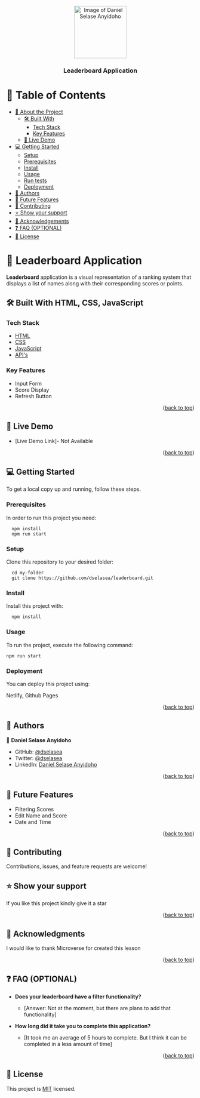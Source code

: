<a name="readme-top"></a>
<div align="center">

  <img src="https://avatars.githubusercontent.com/u/9299437?v=4" alt="Image of Daniel Selase Anyidoho" width="140"  height="auto" />
  <br/>

  <h3><b>Leaderboard Application</b></h3>

</div>

# 📗 Table of Contents

- [📖 About the Project](#about-project)
  - [🛠 Built With](#built-with)
    - [Tech Stack](#tech-stack)
    - [Key Features](#key-features)
  - [🚀 Live Demo](#live-demo)
- [💻 Getting Started](#getting-started)
  - [Setup](#setup)
  - [Prerequisites](#prerequisites)
  - [Install](#install)
  - [Usage](#usage)
  - [Run tests](#run-tests)
  - [Deployment](#triangular_flag_on_post-deployment)
- [👥 Authors](#authors)
- [🔭 Future Features](#future-features)
- [🤝 Contributing](#contributing)
- [⭐️ Show your support](#support)
- [🙏 Acknowledgements](#acknowledgements)
- [❓ FAQ (OPTIONAL)](#faq)
- [📝 License](#license)


# 📖 Leaderboard Application <a name="about-project"></a>


**Leaderboard** application is a visual representation of a ranking system that displays a list of names along with their corresponding scores or points. 

## 🛠 Built With <a name="built-with">HTML, CSS, JavaScript</a>

### Tech Stack <a name="tech-stack"></a>
  <ul>
    <li><a href="">HTML</a></li>
    <li><a href="">CSS</a></li>
    <li><a href="">JavaScript</a></li>
    <li><a href="">API's</a></li>
  </ul>

### Key Features <a name="key-features"></a>

  <ul>
    <li>Input Form</li>
    <li>Score Display</li>
    <li>Refresh Button</li>
  </ul>

<p align="right">(<a href="#readme-top">back to top</a>)</p>

## 🚀 Live Demo <a name="live-demo"></a>

- [Live Demo Link]- Not Available

<p align="right">(<a href="#readme-top">back to top</a>)</p>


## 💻 Getting Started <a name="getting-started"></a>


To get a local copy up and running, follow these steps.

### Prerequisites

In order to run this project you need:

```
  npm install
  npm run start
```

### Setup

Clone this repository to your desired folder:

```
  cd my-folder
  git clone https://github.com/dselasea/leaderboard.git
```
### Install

Install this project with:

```
  npm install
```

### Usage

To run the project, execute the following command:

```
npm run start
```

### Deployment

You can deploy this project using:

Netlify, Github Pages

<p align="right">(<a href="#readme-top">back to top</a>)</p>

## 👥 Authors <a name="authors"></a>

👤 **Daniel Selase Anyidoho**

- GitHub: [@dselasea](https://github.com/dselasea)
- Twitter: [@dselasea](https://twitter.com/dselasea)
- LinkedIn: [Daniel Selase Anyidoho](https://linkedin.com/in/dselasea)

<p align="right">(<a href="#readme-top">back to top</a>)</p>

## 🔭 Future Features <a name="future-features"></a>

<ul>
    <li>Filtering Scores</li>
    <li>Edit Name and Score</li>
    <li>Date and Time</li>
  </ul>

<p align="right">(<a href="#readme-top">back to top</a>)</p>

## 🤝 Contributing <a name="contributing"></a>

Contributions, issues, and feature requests are welcome!

## ⭐️ Show your support <a name="support"></a>

If you like this project kindly give it a star

<p align="right">(<a href="#readme-top">back to top</a>)</p>

## 🙏 Acknowledgments <a name="acknowledgements"></a>

I would like to thank Microverse for created this lesson

<p align="right">(<a href="#readme-top">back to top</a>)</p>

## ❓ FAQ (OPTIONAL) <a name="faq"></a>


- **Does your leaderboard have a filter functionality?**

  - [Answer: Not at the moment, but there are plans to add that functionality]

- **How long did it take you to complete this application?**

  - [It took me an average of 5 hours to complete. But I think it can be completed in a less amount of time]

<p align="right">(<a href="#readme-top">back to top</a>)</p>

## 📝 License <a name="license"></a>

This project is [MIT](./LICENSE.md) licensed.
